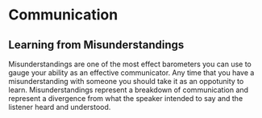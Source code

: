 Communication
=============

## Learning from Misunderstandings
Misunderstandings are one of the most effect barometers you can use to gauge your ability as an effective communicator. Any time that you have a misunderstanding with someone you should take it as an oppotunity to learn. Misunderstandings represent a breakdown of communication and represent a divergence from what the speaker intended to say and the listener heard and understood.
